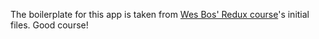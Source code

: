 The boilerplate for this app is taken from [Wes Bos' Redux course](https://learnredux.com/)'s initial files. Good course! 
